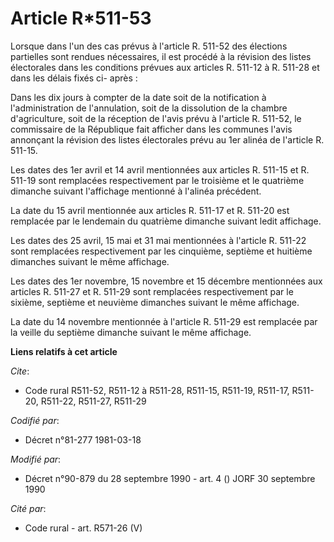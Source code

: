 # Article R*511-53

Lorsque dans l'un des cas prévus à l'article R. 511-52 des élections partielles sont rendues nécessaires, il est procédé à la
révision des listes électorales dans les conditions prévues aux articles R. 511-12 à R. 511-28 et dans les délais fixés ci-
après :

Dans les dix jours à compter de la date soit de la notification à l'administration de l'annulation, soit de la dissolution de
la chambre d'agriculture, soit de la réception de l'avis prévu à l'article R. 511-52, le commissaire de la République fait
afficher dans les communes l'avis annonçant la révision des listes électorales prévu au 1er alinéa de l'article R. 511-15.

Les dates des 1er avril et 14 avril mentionnées aux articles R. 511-15 et R. 511-19 sont remplacées respectivement par le
troisième et le quatrième dimanche suivant l'affichage mentionné à l'alinéa précédent.

La date du 15 avril mentionnée aux articles R. 511-17 et R. 511-20 est remplacée par le lendemain du quatrième dimanche
suivant ledit affichage.

Les dates des 25 avril, 15 mai et 31 mai mentionnées à l'article R. 511-22 sont remplacées respectivement par les cinquième,
septième et huitième dimanches suivant le même affichage.

Les dates des 1er novembre, 15 novembre et 15 décembre mentionnées aux articles R. 511-27 et R. 511-29 sont remplacées
respectivement par le sixième, septième et neuvième dimanches suivant le même affichage.

La date du 14 novembre mentionnée à l'article R. 511-29 est remplacée par la veille du septième dimanche suivant le même
affichage.

**Liens relatifs à cet article**

_Cite_:

  - Code rural R511-52, R511-12 à R511-28, R511-15, R511-19, R511-17, R511-20, R511-22, R511-27, R511-29

_Codifié par_:

  - Décret n°81-277 1981-03-18

_Modifié par_:

  - Décret n°90-879 du 28 septembre 1990 - art. 4 () JORF 30 septembre 1990

_Cité par_:

  - Code rural - art. R571-26 (V)
